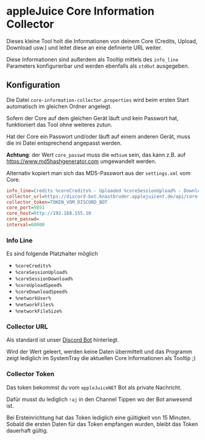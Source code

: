 # appleJuice Core Information Collector

Dieses kleine Tool holt die Informationen von deinem Core (Credits, Upload, Download usw.) und leitet diese an eine definierte URL weiter.

Diese Informationen sind außerdem als Tooltip mittels des `info_line` Parameters konfigurierbar und werden ebenfalls als `stdOut` ausgegeben.

## Konfiguration

Die Datei `core-information-collector.properties` wird beim ersten Start automatisch im gleichen Ordner angelegt.

Sofern der Core auf dem gleichen Gerät läuft und kein Passwort hat, funktioniert das Tool ohne weiteres zutun.

Hat der Core ein Passwort und/oder läuft auf einem anderen Gerät, muss die ini Datei entsprechend angepasst werden.

**Achtung**: der Wert `core_passwd` muss die `md5sum` sein, das kann z.B. auf https://www.md5hashgenerator.com umgewandelt werden.

Alternativ kopiert man sich das MD5-Passwort aus der `settings.xml` vom Core.

```ini
info_line=Credits %coreCredits% - Uploaded %coreSessionUpload% - Downloaded %coreSessionDownload% - Upload %coreUploadSpeed% - Download %coreDownloadSpeed%
collector_url=https://discord-bot.knastbruder.applejuicent.de/api/core-collector
collector_token=TOKEN_VOM_DISCORD_BOT
core_port=9851
core_host=http://192.168.155.10
core_passwd=
interval=60000
```

### Info Line
Es sind folgende Platzhalter möglich

- `%coreCredits%`
- `%coreSessionUpload%`
- `%coreSessionDownload%`
- `%coreUploadSpeed%`
- `%coreDownloadSpeed%`
- `%networkUser%`
- `%networkFiles%`
- `%networkFileSize%`

### Collector URL

Als standard ist unser [Discord Bot](https://github.com/applejuicenet/discord-bot) hinterlegt.

Wird der Wert geleert, werden keine Daten übermittelt und das Programm zeigt lediglich im SystemTray die aktuellen Core Informationen als Tooltip ;) 

### Collector Token

Das token bekommst du vom `appleJuiceNET` Bot als private Nachricht.

Dafür musst du lediglich `!aj` in den Channel Tippen wo der Bot anwesend ist.

Bei Ersteinrichtung hat das Token lediglich eine gültigkeit von 15 Minuten.
Sobald die ersten Daten für das Token empfangen wurden, bleibt das Token dauerhaft gültig.

